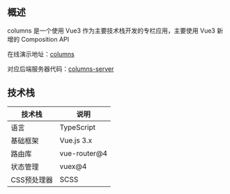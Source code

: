 ## 概述

columns 是一个使用 Vue3 作为主要技术栈开发的专栏应用，主要使用 Vue3 新增的 Composition API

在线演示地址：[columns](https://columns.mneumi.cn)

对应后端服务器代码：[columns-server](https://github.com/mneumi/columns-server)



## 技术栈

| 技术栈      | 说明         |
| ----------- | ------------ |
| 语言        | TypeScript   |
| 基础框架    | Vue.js 3.x   |
| 路由库      | vue-router@4 |
| 状态管理    | vuex@4       |
| CSS预处理器 | SCSS         |

